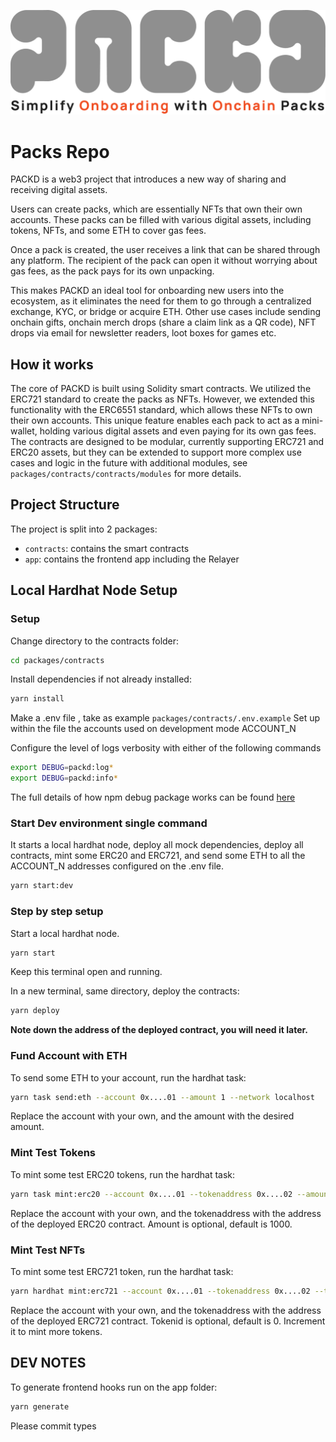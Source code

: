 ![Packd Logo](./packd.png)

# Packs Repo

PACKD is a web3 project that introduces a new way of sharing and receiving digital assets.

Users can create packs, which are essentially NFTs that own their own accounts. These packs can be filled with various digital assets, including tokens, NFTs, and some ETH to cover gas fees.

Once a pack is created, the user receives a link that can be shared through any platform. The recipient of the pack can open it without worrying about gas fees, as the pack pays for its own unpacking.

This makes PACKD an ideal tool for onboarding new users into the ecosystem, as it eliminates the need for them to go through a centralized exchange, KYC, or bridge or acquire ETH. Other use cases include sending onchain gifts, onchain merch drops (share a claim link as a QR code), NFT drops via email for newsletter readers, loot boxes for games etc.

## How it works

The core of PACKD is built using Solidity smart contracts. We utilized the ERC721 standard to create the packs as NFTs. However, we extended this functionality with the ERC6551 standard, which allows these NFTs to own their own accounts. This unique feature enables each pack to act as a mini-wallet, holding various digital assets and even paying for its own gas fees. The contracts are designed to be modular, currently supporting ERC721 and ERC20 assets, but they can be extended to support more complex use cases and logic in the future with additional modules, see `packages/contracts/contracts/modules` for more details.

## Project Structure

The project is split into 2 packages:

- `contracts`: contains the smart contracts
- `app`: contains the frontend app including the Relayer

## Local Hardhat Node Setup

### Setup

Change directory to the contracts folder:

```bash
cd packages/contracts
```

Install dependencies if not already installed:

```bash
yarn install
```

Make a .env file , take as example `packages/contracts/.env.example`
Set up within the file the accounts used on development mode ACCOUNT_N

Configure the level of logs verbosity with either of the following commands

```bash
export DEBUG=packd:log*
export DEBUG=packd:info*
```

The full details of how npm debug package works can be found [here](https://github.com/debug-js/debug)

### Start Dev environment single command

It starts a local hardhat node, deploy all mock dependencies, deploy all contracts, mint some ERC20 and ERC721, and send some ETH to all the ACCOUNT_N addresses configured on the .env file.

```bash
yarn start:dev
```

### Step by step setup

Start a local hardhat node.

```bash
yarn start
```

Keep this terminal open and running.

In a new terminal, same directory, deploy the contracts:

```bash
yarn deploy
```

**Note down the address of the deployed contract, you will need it later.**

### Fund Account with ETH

To send some ETH to your account, run the hardhat task:

```bash
yarn task send:eth --account 0x....01 --amount 1 --network localhost
```

Replace the account with your own, and the amount with the desired amount.

### Mint Test Tokens

To mint some test ERC20 tokens, run the hardhat task:

```bash
yarn task mint:erc20 --account 0x....01 --tokenaddress 0x....02 --amount 1000 --network localhost
```

Replace the account with your own, and the tokenaddress with the address of the deployed ERC20 contract. Amount is optional, default is 1000.

### Mint Test NFTs

To mint some test ERC721 token, run the hardhat task:

```bash
yarn hardhat mint:erc721 --account 0x....01 --tokenaddress 0x....02 --tokenid 0 --network localhost
```

Replace the account with your own, and the tokenaddress with the address of the deployed ERC721 contract. Tokenid is optional, default is 0. Increment it to mint more tokens.

## DEV NOTES

To generate frontend hooks run on the app folder:

```bash
yarn generate
```

Please commit types
